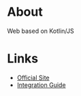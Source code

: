 # About

Web based on Kotlin/JS

# Links

- [Official Site](https://www.jetbrains.com/lp/compose-multiplatform/)
- [Integration Guide](https://www.jetbrains.com/help/kotlin-multiplatform-dev/compose-multiplatform-getting-started.html)
